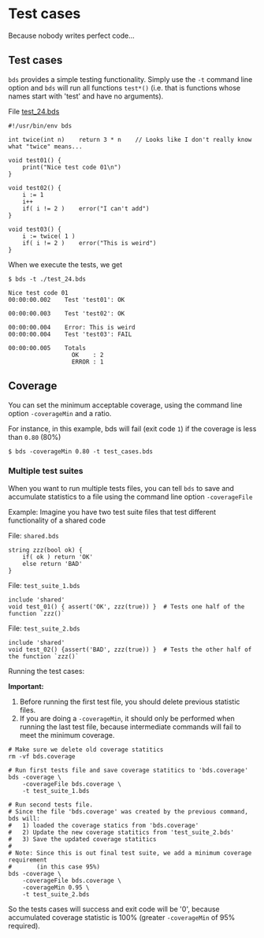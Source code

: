 # Test cases

Because nobody writes perfect code... 

## Test cases

`bds` provides a simple testing functionality. 
Simply use the `-t` command line option and `bds` will run all functions `test*()` (i.e. that is functions whose names start with 'test' and have no arguments).

File <a href="bds/test_24.bds">test_24.bds</a>
```
#!/usr/bin/env bds

int twice(int n)    return 3 * n    // Looks like I don't really know what "twice" means...

void test01() {
    print("Nice test code 01\n")
}

void test02() {
    i := 1
    i++
    if( i != 2 )    error("I can't add")
}

void test03() {
    i := twice( 1 )
    if( i != 2 )    error("This is weird")
}
```

When we execute the tests, we get
```
$ bds -t ./test_24.bds 

Nice test code 01
00:00:00.002	Test 'test01': OK

00:00:00.003	Test 'test02': OK

00:00:00.004	Error: This is weird
00:00:00.004	Test 'test03': FAIL

00:00:00.005	Totals
                  OK    : 2
                  ERROR : 1
```

## Coverage 

You can set the minimum acceptable coverage, using the command line option `-coverageMin` and a ratio.

For instance, in this example, bds will fail (exit code `1`) if the coverage is less than `0.80` (80%)

```
$ bds -coverageMin 0.80 -t test_cases.bds 
```

### Multiple test suites

When you want to run multiple tests files, you can tell `bds` to save and accumulate statistics to a file using the command line option `-coverageFile`

Example: Imagine you have two test suite files that test different functionality of a shared code 

File: `shared.bds`
```
string zzz(bool ok) {
    if( ok ) return 'OK'
    else return 'BAD'
}
```
File: `test_suite_1.bds`
```
include 'shared'
void test_01() { assert('OK', zzz(true)) }  # Tests one half of the function `zzz()`
```
File: `test_suite_2.bds`
```
include 'shared'
void test_02() {assert('BAD', zzz(true)) }  # Tests the other half of the function `zzz()`
```

Running the test cases:

**Important:**
1. Before running the first test file, you should delete previous statistic files.
2. If you are doing a `-coverageMin`, it should only be performed when running the last test file, because intermediate commands will fail to meet the minimum coverage.

```
# Make sure we delete old coverage statitics
rm -vf bds.coverage

# Run first tests file and save coverage statitics to 'bds.coverage'
bds -coverage \
    -coverageFile bds.coverage \ 
    -t test_suite_1.bds

# Run second tests file.
# Since the file 'bds.coverage' was created by the previous command, bds will:
#   1) loaded the coverage statics from 'bds.coverage'
#   2) Update the new coverage statitics from 'test_suite_2.bds'
#   3) Save the updated coverage statitics
#
# Note: Since this is out final test suite, we add a minimum coverage requirement
#       (in this case 95%)
bds -coverage \
    -coverageFile bds.coverage \
    -coverageMin 0.95 \
    -t test_suite_2.bds
```

So the tests cases will success and exit code will be '0', because accumulated coverage statistic is 100% (greater `-coverageMin` of 95% required).
